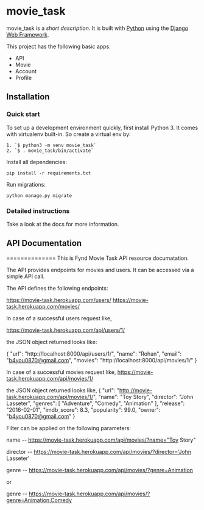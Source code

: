 

# movie_task

movie_task is a _short description_. It is built with [Python][0] using the [Django Web Framework][1].

This project has the following basic apps:

* API
* Movie
* Account
* Profile

## Installation

### Quick start

To set up a development environment quickly, first install Python 3. It
comes with virtualenv built-in. So create a virtual env by:

    1. `$ python3 -m venv movie_task`
    2. `$ . movie_task/bin/activate`

Install all dependencies:

    pip install -r requirements.txt

Run migrations:

    python manage.py migrate

### Detailed instructions

Take a look at the docs for more information.


## API Documentation
==============
This is Fynd Movie Task API resource documatation.

The API provides endpoints for movies and users. It can be accessed via a simple API call.

The API defines the following endpoints:

https://movie-task.herokuapp.com/users/
https://movie-task.herokuapp.com/movies/

In case of a successful users request like,

https://movie-task.herokuapp.com/api/users/1/

the JSON object returned looks like:

{
    "url": "http://localhost:8000/api/users/1/",
    "name": "Rohan",
    "email": "b4you0870@gmail.com",
    "movies": "http://localhost:8000/api/movies/1/"
}

In case of a successful movies request like,
https://movie-task.herokuapp.com/api/movies/1/

the JSON object returned looks like,
{
    "url": "http://movie-task.herokuapp.com/api/movies/1/",
    "name": "Toy Story",
    "director": "John Lasseter",
    "genres": [
        "Adventure",
        "Comedy",
        "Animation"
    ],
    "release": "2016-02-01",
    "imdb_score": 8.3,
    "popularity": 99.0,
    "owner": "b4you0870@gmail.com"
}


Filter can be applied on the following parameters:

name -- https://movie-task.herokuapp.com/api/movies/?name="Toy Story"

director -- https://movie-task.herokuapp.com/api/movies/?director='John Lasseter'

genre -- https://movie-task.herokuapp.com/api/movies/?genre=Animation

or

genre -- https://movie-task.herokuapp.com/api/movies/?genre=Animation,Comedy



[0]: https://www.python.org/
[1]: https://www.djangoproject.com/
